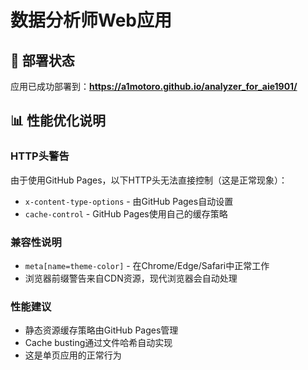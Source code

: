 ﻿# 数据分析师Web应用

## 🚀 部署状态

应用已成功部署到：**https://a1motoro.github.io/analyzer_for_aie1901/**

## 📊 性能优化说明

### HTTP头警告
由于使用GitHub Pages，以下HTTP头无法直接控制（这是正常现象）：
- `x-content-type-options` - 由GitHub Pages自动设置
- `cache-control` - GitHub Pages使用自己的缓存策略

### 兼容性说明
- `meta[name=theme-color]` - 在Chrome/Edge/Safari中正常工作
- 浏览器前缀警告来自CDN资源，现代浏览器会自动处理

### 性能建议
- 静态资源缓存策略由GitHub Pages管理
- Cache busting通过文件哈希自动实现
- 这是单页应用的正常行为
